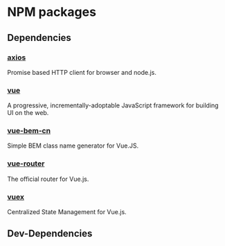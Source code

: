 # NPM packages

## Dependencies

### [axios](https://github.com/axios/axios)

Promise based HTTP client for browser and node.js.

### [vue](https://github.com/vuejs/vue)

A progressive, incrementally-adoptable JavaScript framework for building UI on the web.

### [vue-bem-cn](http://codepen.io/c01nd01r/pen/Qdeovv)

Simple BEM class name generator for Vue.JS.

### [vue-router](https://github.com/vuejs/vue-router)

The official router for Vue.js.

### [vuex](https://github.com/vuejs/vuex)

Centralized State Management for Vue.js.

## Dev-Dependencies